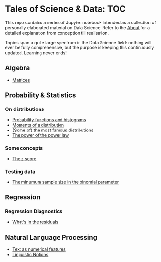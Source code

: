 # Tales of Science & Data: TOC

This repo contains a series of Jupyter notebook intended as a collection of personally elaborated material on Data Science. Refer to the [About](ABOUT.md) for a detailed explanation from conception till realisation.

Topics span a quite large spectrum in the Data Science field: nothing will ever be fully comprehensive, but the purpose is keeping this continuously updated. Learning never ends!


## Algebra

* [Matrices](http://nbviewer.jupyter.org/github/martinapugliese/tales-science-data/tree/master/algebra/matrices.ipynb)


## Probability & Statistics

### On distributions

* [Probability functions and histograms](http://nbviewer.jupyter.org/github/martinapugliese/tales-science-data/blob/master/probability/distributions/probfunctions-histograms.ipynb)
* [Moments of a distribution](http://nbviewer.jupyter.org/github/martinapugliese/tales-science-data/blob/master/probability/distributions/moments.ipynb)
* [(Some of) the most famous distributions](http://nbviewer.jupyter.org/github/martinapugliese/tales-science-data/blob/master/probability/distributions/famous-distributions.ipynb)
* [The power of the power law](http://nbviewer.jupyter.org/github/martinapugliese/tales-science-data/blob/master/probability/distributions/power-law.ipynb)

### Some concepts

* [The z score](http://nbviewer.jupyter.org/github/martinapugliese/tales-science-data/blob/master/probability/concepts/z-score.ipynb)

### Testing data

* [The minumum sample size in the binomial parameter](http://nbviewer.jupyter.org/github/martinapugliese/tales-science-data/blob/master/probability/testing/binomial-param-sample-size.ipynb.ipynb)


## Regression

### Regression Diagnostics

* [What's in the residuals](http://nbviewer.jupyter.org/github/martinapugliese/tales-science-data/blob/master/regression/diagnostics/residuals.ipynb)


## Natural Language Processing

* [Text as numerical features](http://nbviewer.jupyter.org/github/martinapugliese/tales-science-data/blob/master/nlp/text-num-feats.ipynb)
* [Linguistic Notions](http://nbviewer.jupyter.org/github/martinapugliese/tales-science-data/blob/master/nlp/linguistic-notions.ipynb)
